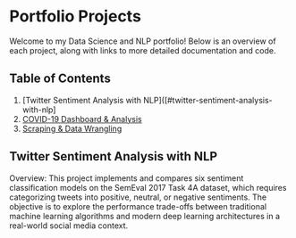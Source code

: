 # Portfolio Projects

Welcome to my Data Science and NLP portfolio! Below is an overview of each project, along with links to more detailed documentation and code.

## Table of Contents
1. [Twitter Sentiment Analysis with NLP]([#twitter-sentiment-analysis-with-nlp]
2. [COVID-19 Dashboard & Analysis](#covid-19-dashboard--analysis)
3. [Scraping & Data Wrangling](#scraping--data-wrangling)

## Twitter Sentiment Analysis with NLP
Overview: This project implements and compares six sentiment classification models on the SemEval 2017 Task 4A dataset, which requires categorizing tweets into positive, neutral, or negative sentiments. The objective is to explore the performance trade-offs between traditional machine learning algorithms and modern deep learning architectures in a real-world social media context.
